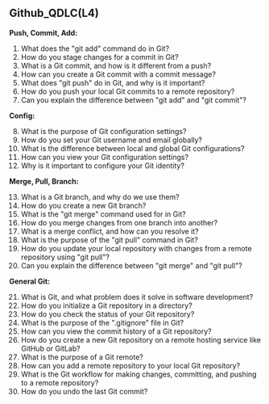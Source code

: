 ## Github_QDLC(L4)

**Push, Commit, Add:**

1. What does the "git add" command do in Git?
2. How do you stage changes for a commit in Git?
3. What is a Git commit, and how is it different from a push?
4. How can you create a Git commit with a commit message?
5. What does "git push" do in Git, and why is it important?
6. How do you push your local Git commits to a remote repository?
7. Can you explain the difference between "git add" and "git commit"?

**Config:**

8. What is the purpose of Git configuration settings?
9. How do you set your Git username and email globally?
10. What is the difference between local and global Git configurations?
11. How can you view your Git configuration settings?
12. Why is it important to configure your Git identity?

**Merge, Pull, Branch:**

13. What is a Git branch, and why do we use them?
14. How do you create a new Git branch?
15. What is the "git merge" command used for in Git?
16. How do you merge changes from one branch into another?
17. What is a merge conflict, and how can you resolve it?
18. What is the purpose of the "git pull" command in Git?
19. How do you update your local repository with changes from a remote repository using "git pull"?
20. Can you explain the difference between "git merge" and "git pull"?

**General Git:**

21. What is Git, and what problem does it solve in software development?
22. How do you initialize a Git repository in a directory?
23. How do you check the status of your Git repository?
24. What is the purpose of the ".gitignore" file in Git?
25. How can you view the commit history of a Git repository?
26. How do you create a new Git repository on a remote hosting service like GitHub or GitLab?
27. What is the purpose of a Git remote?
28. How can you add a remote repository to your local Git repository?
29. What is the Git workflow for making changes, committing, and pushing to a remote repository?
30. How do you undo the last Git commit?
